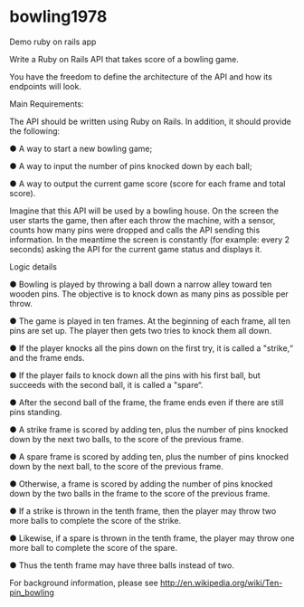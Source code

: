 # bowling1978
Demo ruby on rails app

Write a Ruby on Rails API that takes score of a bowling game.

You have the freedom to define the architecture of the API and how its endpoints will look.

Main Requirements:

The API should be written using Ruby on Rails. In addition, it should provide the following:

● A way to start a new bowling game;

● A way to input the number of pins knocked down by each ball;

● A way to output the current game score (score for each frame and total score).

Imagine that this API will be used by a bowling house. On the screen the user starts the game, then after each throw the machine, with a sensor, counts how many pins were dropped and calls the API sending this information. In the meantime the screen is constantly (for example: every 2 seconds) asking the API for the current game status and displays it.

Logic details

● Bowling is played by throwing a ball down a narrow alley toward ten wooden pins. The objective is to knock down as many pins as possible per throw.

● The game is played in ten frames. At the beginning of each frame, all ten pins are set up. The player then gets two tries to knock them all down.

● If the player knocks all the pins down on the first try, it is called a "strike,“ and the frame ends.

● If the player fails to knock down all the pins with his first ball, but succeeds with the second ball, it is called a "spare“.

● After the second ball of the frame, the frame ends even if there are still pins standing.

● A strike frame is scored by adding ten, plus the number of pins knocked down by the next two balls, to the score of the previous frame.

● A spare frame is scored by adding ten, plus the number of pins knocked down by the next ball, to the score of the previous frame.

● Otherwise, a frame is scored by adding the number of pins knocked down by the two balls in the frame to the score of the previous frame.

● If a strike is thrown in the tenth frame, then the player may throw two more balls to complete the score of the strike.

● Likewise, if a spare is thrown in the tenth frame, the player may throw one more ball to complete the score of the spare.

● Thus the tenth frame may have three balls instead of two.

For background information, please see http://en.wikipedia.org/wiki/Ten-pin_bowling
